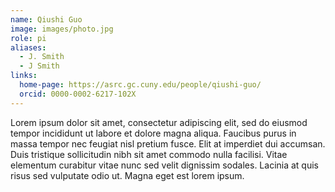 ```yaml
---
name: Qiushi Guo
image: images/photo.jpg
role: pi
aliases:
  - J. Smith
  - J Smith
links:
  home-page: https://asrc.gc.cuny.edu/people/qiushi-guo/
  orcid: 0000-0002-6217-102X
---
```


Lorem ipsum dolor sit amet, consectetur adipiscing elit, sed do eiusmod tempor incididunt ut labore et dolore magna aliqua.
Faucibus purus in massa tempor nec feugiat nisl pretium fusce.
Elit at imperdiet dui accumsan.
Duis tristique sollicitudin nibh sit amet commodo nulla facilisi.
Vitae elementum curabitur vitae nunc sed velit dignissim sodales.
Lacinia at quis risus sed vulputate odio ut.
Magna eget est lorem ipsum.
